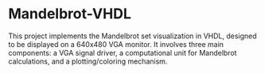 # Mandelbrot-VHDL
This project implements the Mandelbrot set visualization in VHDL, designed to be displayed on a 640x480 VGA monitor. 
It involves three main components: a VGA signal driver, a computational unit for Mandelbrot calculations, and a plotting/coloring mechanism.

